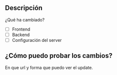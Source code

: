 ## Descripción
¿Qué ha cambiado?
- [ ] Frontend
- [ ] Backend
- [ ] Configuración del server
## ¿Cómo puedo probar los cambios?
En que url y forma que puedo ver el update.
